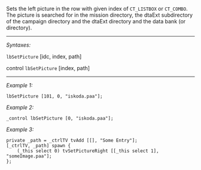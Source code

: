 Sets the left picture in the row with given index of `CT_LISTBOX` or `CT_COMBO`. The picture is searched for in the mission directory, the dtaExt subdirectory of the campaign directory and the dtaExt directory and the data bank (or directory).<br>


---
*Syntaxes:*

`lbSetPicture` [idc, index, path]

control `lbSetPicture`  [index, path]

---
*Example 1:*

```sqf
lbSetPicture [101, 0, "iskoda.paa"];
```

*Example 2:*

```sqf
_control lbSetPicture [0, "iskoda.paa"];
```

*Example 3:*

```sqf
private _path = _ctrlTV tvAdd [[], "Some Entry"];
[_ctrlTV, _path] spawn {
	(_this select 0) tvSetPictureRight [[_this select 1], "someImage.paa"];
};
```